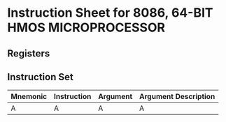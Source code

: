 # Instruction Sheet for 8086, 64-BIT HMOS MICROPROCESSOR

## Registers

## Instruction Set

| Mnemonic | Instruction | Argument  | Argument Description |
|----------|-------------|-----------|----------------------|
| A        | A           | A         | A                    |
